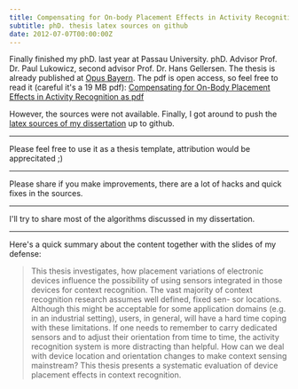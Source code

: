 ```yaml
---
title: Compensating for On-body Placement Effects in Activity Recognition
subtitle: phD. thesis latex sources on github
date: 2012-07-07T00:00:00Z
---
```


Finally finished my phD. last year at Passau University.
phD. Advisor Prof. Dr. Paul Lukowicz, second advisor Prof. Dr. Hans Gellersen. The thesis is already published at [Opus Bayern](http://www.opus-bayern.de/uni-passau/volltexte/2012/2611/).
The pdf is open access, so feel free to read it (careful it's a 19 MB pdf):
[Compensating for On-Body Placement Effects in Activity Recognition as pdf](http://www.opus-bayern.de/uni-passau/volltexte/2012/2611/pdf/kunze_kai.pdf)

However, the sources were not available.
Finally, I got around to push the [latex sources
of my dissertation](http://github.com/kkai/phdthesis) up to github.

***
Please feel free to use it as a thesis template,
attribution would be apprecitated ;)

***
Please share if you make improvements, there 
are a lot of hacks and quick fixes in the sources.

***
I'll try to share most of the algorithms discussed in my dissertation.


***
Here's a quick summary about the content together with the slides of my defense:


>This thesis investigates, how placement variations of electronic 
>devices influence the possibility of using sensors integrated in 
>those devices for context recognition. The vast majority of context 
>recognition research assumes well defined, fixed sen- sor locations. 
>Although this might be acceptable for some application domains 
>(e.g. in an industrial setting), users, in general, will have a 
>hard time coping with these limitations. If one needs to remember 
>to carry dedicated sensors and to adjust their orientation from 
>time to time, the activity recognition system is more distracting 
>than helpful. How can we deal with device location and orientation 
>changes to make context 
>sensing mainstream? This thesis presents a systematic 
>evaluation of device placement effects in context recognition.

<script class="speakerdeck-embed" data-id="eece7090eb64013086517aec58278375" data-ratio="1.33333333333333" src="//speakerdeck.com/assets/embed.js"> </script>

